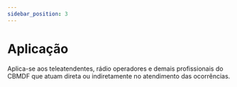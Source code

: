 ```yaml
---
sidebar_position: 3
---
```


# Aplicação

Aplica-se aos teleatendentes, rádio operadores e demais profissionais
do CBMDF que atuam direta ou indiretamente no atendimento das ocorrências.



